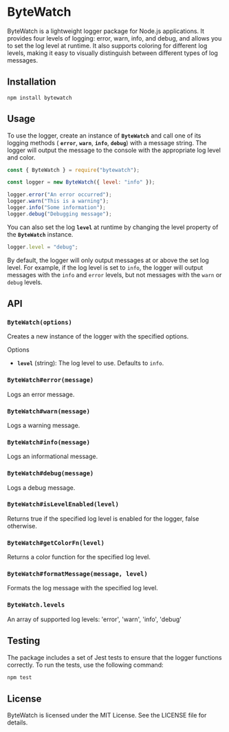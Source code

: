 # ByteWatch

ByteWatch is a lightweight logger package for Node.js applications. It provides four levels of logging: error, warn, info, and debug, and allows you to set the log level at runtime. It also supports coloring for different log levels, making it easy to visually distinguish between different types of log messages.

## Installation

```
npm install bytewatch
```

## Usage

To use the logger, create an instance of **`ByteWatch`** and call one of its logging methods (
**`error`**, **`warn`**, **`info`**, **`debug`**) with a message string. The logger will output the message to the console with the appropriate log level and color.

```javascript
const { ByteWatch } = require("bytewatch");

const logger = new ByteWatch({ level: "info" });

logger.error("An error occurred");
logger.warn("This is a warning");
logger.info("Some information");
logger.debug("Debugging message");
```

You can also set the log **`level`** at runtime by changing the level property of the **`ByteWatch`** instance.

```javascript
logger.level = "debug";
```

By default, the logger will only output messages at or above the set log level. For example, if the log level is set to `info`, the logger will output messages with the `info` and `error` levels, but not messages with the `warn` or `debug` levels.

## API

### `ByteWatch(options)`

Creates a new instance of the logger with the specified options.

Options

- **`level`** (string): The log level to use. Defaults to `info`.

### `ByteWatch#error(message)`

Logs an error message.

### `ByteWatch#warn(message)`

Logs a warning message.

### `ByteWatch#info(message)`

Logs an informational message.

### `ByteWatch#debug(message)`

Logs a debug message.

### `ByteWatch#isLevelEnabled(level)`

Returns true if the specified log level is enabled for the logger, false otherwise.

### `ByteWatch#getColorFn(level)`

Returns a color function for the specified log level.

### `ByteWatch#formatMessage(message, level)`

Formats the log message with the specified log level.

### `ByteWatch.levels`

An array of supported log levels: 'error', 'warn', 'info', 'debug'

## Testing

The package includes a set of Jest tests to ensure that the logger functions correctly. To run the tests, use the following command:

```bash
npm test
```

## License

ByteWatch is licensed under the MIT License. See the LICENSE file for details.
